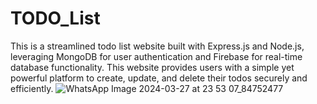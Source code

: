 # TODO_List
This is a streamlined todo list website built with Express.js and Node.js, leveraging MongoDB for user authentication and Firebase for real-time database functionality. This website provides users with a simple yet powerful platform to create, update, and delete their todos securely and efficiently.
![WhatsApp Image 2024-03-27 at 23 53 07_84752477](https://github.com/TanyaNegi10/TODO_List/assets/131293785/08411d3e-3d60-4c9b-9e73-d75fb1bdbb1c)
